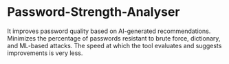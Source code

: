 # Password-Strength-Analyser
It improves password quality based on AI-generated recommendations. Minimizes the percentage of passwords resistant to brute force, dictionary, and ML-based attacks. The speed at which the tool evaluates and suggests improvements is very less.
